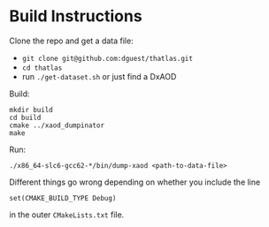 Build Instructions
==================

Clone the repo and get a data file:

 - `git clone git@github.com:dguest/thatlas.git`
 - `cd thatlas`
 - run `./get-dataset.sh` or just find a DxAOD

Build:

```
mkdir build
cd build
cmake ../xaod_dumpinator
make
```

Run:

```
./x86_64-slc6-gcc62-*/bin/dump-xaod <path-to-data-file>
```

Different things go wrong depending on whether you include the line

```
set(CMAKE_BUILD_TYPE Debug)
```

in the outer `CMakeLists.txt` file.
